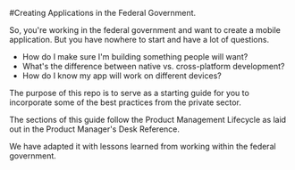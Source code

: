#Creating Applications in the Federal Government.

So, you're working in the federal government and want to create a mobile application. But you have nowhere to start and have a lot of questions.

* How do I make sure I'm building something people will want?
* What's the difference between native vs. cross-platform development?
* How do I know my app will work on different devices?

The purpose of this repo is to serve as a starting guide for you to incorporate some of the best practices from the private sector.

The sections of this guide follow the Product Management Lifecycle as laid out in the Product Manager's Desk Reference. 

We have adapted it with lessons learned from working within the federal government.